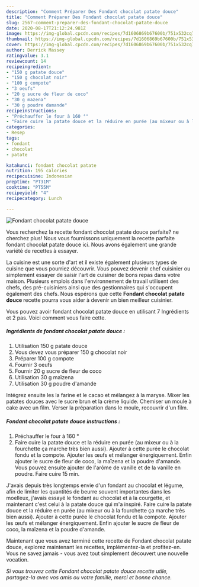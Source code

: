 ```yaml
---
description: "Comment Préparer Des Fondant chocolat patate douce"
title: "Comment Préparer Des Fondant chocolat patate douce"
slug: 2567-comment-preparer-des-fondant-chocolat-patate-douce
date: 2020-08-17T21:12:24.981Z
image: https://img-global.cpcdn.com/recipes/7d1606869b67600b/751x532cq70/fondant-chocolat-patate-douce-photo-principale-de-la-recette.jpg
thumbnail: https://img-global.cpcdn.com/recipes/7d1606869b67600b/751x532cq70/fondant-chocolat-patate-douce-photo-principale-de-la-recette.jpg
cover: https://img-global.cpcdn.com/recipes/7d1606869b67600b/751x532cq70/fondant-chocolat-patate-douce-photo-principale-de-la-recette.jpg
author: Derrick Massey
ratingvalue: 3.1
reviewcount: 14
recipeingredient:
- "150 g patate douce"
- "150 g chocolat noir"
- "100 g compote"
- "3 oeufs"
- "20 g sucre de fleur de coco"
- "30 g mazena"
- "30 g poudre damande"
recipeinstructions:
- "Préchauffer le four à 160 °"
- "Faire cuire la patate douce et la réduire en purée (au mixeur ou à la fourchette ça marche très bien aussi). Ajouter à cette purée le chocolat fondu et la compote. Ajouter les œufs et mélanger énergiquement. Enfin ajouter le sucre de fleur de coco, la maïzena et la poudre d&#39;amande. Vous pouvez ensuite ajouter de l&#39;arôme de vanille et de la vanille en poudre. Faire cuire 15 min."
categories:
- Resep
tags:
- fondant
- chocolat
- patate

katakunci: fondant chocolat patate 
nutrition: 195 calories
recipecuisine: Indonesian
preptime: "PT31M"
cooktime: "PT55M"
recipeyield: "4"
recipecategory: Lunch

---
```



![Fondant chocolat patate douce](https://img-global.cpcdn.com/recipes/7d1606869b67600b/751x532cq70/fondant-chocolat-patate-douce-photo-principale-de-la-recette.jpg)

Vous recherchez la recette fondant chocolat patate douce parfaite? ne cherchez plus! Nous vous fournissons uniquement la recette parfaite fondant chocolat patate douce ici. Nous avons également une grande variété de recettes à essayer.

La cuisine est une sorte d'art et il existe également plusieurs types de cuisine que vous pourriez découvrir. Vous pouvez devenir chef cuisinier ou simplement essayer de saisir l'art de cuisiner de bons repas dans votre maison. Plusieurs emplois dans l'environnement de travail utilisent des chefs, des pré-cuisiniers ainsi que des gestionnaires qui s'occupent également des chefs. Nous espérons que cette <strong> Fondant chocolat patate douce </strong> recette pourra vous aider à devenir un bien meilleur cuisinier.

<!--inarticleads1-->

Vous pouvez avoir fondant chocolat patate douce en utilisant 7 Ingrédients et 2 pas. Voici comment vous faire cette.

##### Ingrédients de fondant chocolat patate douce :

1. Utilisation 150 g patate douce
1. Vous devez vous préparer 150 g chocolat noir
1. Préparer 100 g compote
1. Fournir 3 oeufs
1. Fournir 20 g sucre de fleur de coco
1. Utilisation 30 g maïzena
1. Utilisation 30 g poudre d&#39;amande


Intégrez ensuite les la farine et le cacao et mélangez à la maryse. Mixer les patates douces avec le sucre brun et la crème liquide. Chemiser un moule à cake avec un film. Verser la préparation dans le moule, recouvrir d&#39;un film. 

<!--inarticleads2-->

##### Fondant chocolat patate douce instructions :

1. Préchauffer le four à 160 °
1. Faire cuire la patate douce et la réduire en purée (au mixeur ou à la fourchette ça marche très bien aussi). Ajouter à cette purée le chocolat fondu et la compote. Ajouter les œufs et mélanger énergiquement. Enfin ajouter le sucre de fleur de coco, la maïzena et la poudre d&#39;amande. Vous pouvez ensuite ajouter de l&#39;arôme de vanille et de la vanille en poudre. Faire cuire 15 min.


J&#39;avais depuis très longtemps envie d&#39;un fondant au chocolat et légume, afin de limiter les quantités de beurre souvent importantes dans les moelleux, j&#39;avais essayé le fondant au chocolat et à la courgette, et maintenant c&#39;est celui à la patate douce qui m&#39;a inspiré. Faire cuire la patate douce et la réduire en purée (au mixeur ou à la fourchette ça marche très bien aussi). Ajouter à cette purée le chocolat fondu et la compote. Ajouter les œufs et mélanger énergiquement. Enfin ajouter le sucre de fleur de coco, la maïzena et la poudre d&#39;amande. 

<!--inarticleads1-->

<p>
Maintenant que vous avez terminé cette recette de Fondant chocolat patate douce, explorez maintenant les recettes, implémentez-la et profitez-en. Vous ne savez jamais - vous avez tout simplement découvert une nouvelle vocation.
</p>

<p>
<i>Si vous trouvez cette Fondant chocolat patate douce recette utile, partagez-la avec vos amis ou votre famille, merci et bonne chance.</i>
</p>
